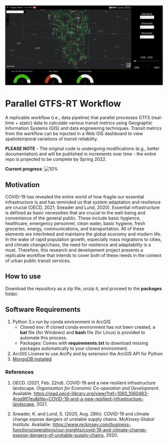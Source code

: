 ![dashboard](/img/dashboard_transit.JPG)
# Parallel GTFS-RT Workflow
A replicable workflow (i.e., data pipeline) that parallel processes GTFS (real-time + static) data to calculate various transit metrics using Geographic Information Systems (GIS) and data engineering techniques. Transit metrics from the workflow can be injected in a Web GIS dashboard to view spatiotemporal variations of transit reliability. 

**PLEASE NOTE** - The original code is undergoing modifications (e.g., better documentation) and will be published in increments over time - the entire repo is projected to be complete by Spring 2022. 

**Current progress**: ![10%](https://progress-bar.dev/10)

## Motivation
COVID-19 has revealed the entire world of how fragile our essential infrastructure is and has reminded us that system adaptation and resilience are crucial (OECD, 2021; Sneader and Lund, 2020). Essential infrastructure is defined as basic necessities that are crucial to the well-being and convenience of the general public. These include basic hygience, healthcare, emergency personnel, clean water, basic hygiene, fresh groceries, energy, communications, and transportation. All of these elements are interlinked and maintains the global economy and modern life. In the wake of rapid population growth, especially mass migrations to cities, and climate change/chaos, the need for resilience and adaptability is a must. Therefore, this research and development project presents a replicable workflow that intends to cover both of these needs in the context of urban public transit services.

## How to use
Download the repository as a zip file, unzip it, and proceed to the **packages** folder. 


## Software Requirements
1) Python 3.x run by conda environment in ArcGIS 
   - Cloned env: If cloned conda environment has not been created, a **bat** file (for Windows) and **bash** file (for Linux) is provided to automate this process.
   - Packages: Comes with **requirements.txt** to download missing packages automatically to your cloned environment. 
2) ArcGIS License to use ArcPy and by extension the ArcGIS API for Python
3) [MongoDB installed](https://docs.mongodb.com/manual/installation/) 


 
### References
1. OECD. (2021, Feb. 22nd). COVID-19 and a new resilient infrastructure landscape. *Organisation for Economic Co-operation and  Development*. Available: https://read.oecd-ilibrary.org/view/?ref=1060_1060483-4roq9lf7eu&title=COVID-19-and-a-new-resilient-infrastructure-landscape, 2021.

2. Sneader, K. and Lund, S. (2020, Aug. 28th). COVID-19 and climate change expose dangers of unstable supply chains. *McKinsey Global Institute.* Available: https://www.mckinsey.com/business-functions/operations/our-insights/covid-19-and-climate-change-expose-dangers-of-unstable-supply-chains, 2020. 
